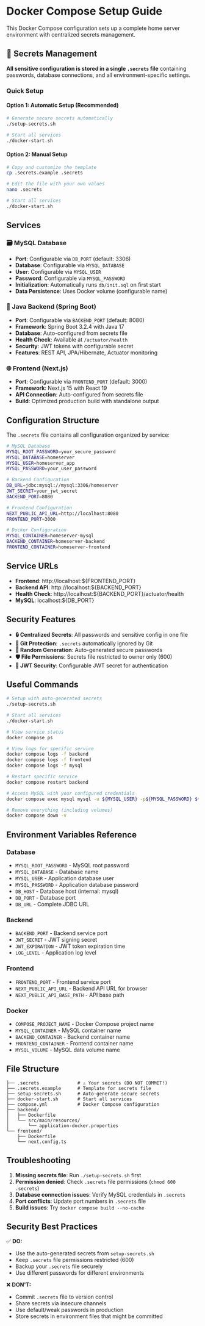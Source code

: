 # Docker Compose Setup Guide

This Docker Compose configuration sets up a complete home server environment with centralized secrets management.

## 🔐 Secrets Management

**All sensitive configuration is stored in a single `.secrets` file** containing passwords, database connections, and all environment-specific settings.

### Quick Setup

#### Option 1: Automatic Setup (Recommended)

```bash
# Generate secure secrets automatically
./setup-secrets.sh

# Start all services
./docker-start.sh
```

#### Option 2: Manual Setup

```bash
# Copy and customize the template
cp .secrets.example .secrets

# Edit the file with your own values
nano .secrets

# Start all services
./docker-start.sh
```

## Services

### 🗃️ MySQL Database

- **Port**: Configurable via `DB_PORT` (default: 3306)
- **Database**: Configurable via `MYSQL_DATABASE`
- **User**: Configurable via `MYSQL_USER`
- **Password**: Configurable via `MYSQL_PASSWORD`
- **Initialization**: Automatically runs `db/init.sql` on first start
- **Data Persistence**: Uses Docker volume (configurable name)

### 🔧 Java Backend (Spring Boot)

- **Port**: Configurable via `BACKEND_PORT` (default: 8080)
- **Framework**: Spring Boot 3.2.4 with Java 17
- **Database**: Auto-configured from secrets file
- **Health Check**: Available at `/actuator/health`
- **Security**: JWT tokens with configurable secret
- **Features**: REST API, JPA/Hibernate, Actuator monitoring

### 🌐 Frontend (Next.js)

- **Port**: Configurable via `FRONTEND_PORT` (default: 3000)
- **Framework**: Next.js 15 with React 19
- **API Connection**: Auto-configured from secrets file
- **Build**: Optimized production build with standalone output

## Configuration Structure

The `.secrets` file contains all configuration organized by service:

```bash
# MySQL Database
MYSQL_ROOT_PASSWORD=your_secure_password
MYSQL_DATABASE=homeserver
MYSQL_USER=homeserver_app
MYSQL_PASSWORD=your_user_password

# Backend Configuration
DB_URL=jdbc:mysql://mysql:3306/homeserver
JWT_SECRET=your_jwt_secret
BACKEND_PORT=8080

# Frontend Configuration
NEXT_PUBLIC_API_URL=http://localhost:8080
FRONTEND_PORT=3000

# Docker Configuration
MYSQL_CONTAINER=homeserver-mysql
BACKEND_CONTAINER=homeserver-backend
FRONTEND_CONTAINER=homeserver-frontend
```

## Service URLs

- **Frontend**: http://localhost:${FRONTEND_PORT}
- **Backend API**: http://localhost:${BACKEND_PORT}
- **Health Check**: http://localhost:${BACKEND_PORT}/actuator/health
- **MySQL**: localhost:${DB_PORT}

## Security Features

- **🔒 Centralized Secrets**: All passwords and sensitive config in one file
- **🚫 Git Protection**: `.secrets` automatically ignored by Git
- **🎲 Random Generation**: Auto-generated secure passwords
- **🛡️ File Permissions**: Secrets file restricted to owner only (600)
- **🔑 JWT Security**: Configurable JWT secret for authentication

## Useful Commands

```bash
# Setup with auto-generated secrets
./setup-secrets.sh

# Start all services
./docker-start.sh

# View service status
docker compose ps

# View logs for specific service
docker compose logs -f backend
docker compose logs -f frontend
docker compose logs -f mysql

# Restart specific service
docker compose restart backend

# Access MySQL with your configured credentials
docker compose exec mysql mysql -u ${MYSQL_USER} -p${MYSQL_PASSWORD} ${MYSQL_DATABASE}

# Remove everything (including volumes)
docker compose down -v
```

## Environment Variables Reference

### Database

- `MYSQL_ROOT_PASSWORD` - MySQL root password
- `MYSQL_DATABASE` - Database name
- `MYSQL_USER` - Application database user
- `MYSQL_PASSWORD` - Application database password
- `DB_HOST` - Database host (internal: mysql)
- `DB_PORT` - Database port
- `DB_URL` - Complete JDBC URL

### Backend

- `BACKEND_PORT` - Backend service port
- `JWT_SECRET` - JWT signing secret
- `JWT_EXPIRATION` - JWT token expiration time
- `LOG_LEVEL` - Application log level

### Frontend

- `FRONTEND_PORT` - Frontend service port
- `NEXT_PUBLIC_API_URL` - Backend API URL for browser
- `NEXT_PUBLIC_API_BASE_PATH` - API base path

### Docker

- `COMPOSE_PROJECT_NAME` - Docker Compose project name
- `MYSQL_CONTAINER` - MySQL container name
- `BACKEND_CONTAINER` - Backend container name
- `FRONTEND_CONTAINER` - Frontend container name
- `MYSQL_VOLUME` - MySQL data volume name

## File Structure

```
├── .secrets              # ⚠️ Your secrets (DO NOT COMMIT!)
├── .secrets.example      # Template for secrets file
├── setup-secrets.sh      # Auto-generate secure secrets
├── docker-start.sh       # Start all services
├── compose.yml           # Docker Compose configuration
├── backend/
│   ├── Dockerfile
│   └── src/main/resources/
│       └── application-docker.properties
└── frontend/
    ├── Dockerfile
    └── next.config.ts
```

## Troubleshooting

1. **Missing secrets file**: Run `./setup-secrets.sh` first
2. **Permission denied**: Check `.secrets` file permissions (`chmod 600 .secrets`)
3. **Database connection issues**: Verify MySQL credentials in `.secrets`
4. **Port conflicts**: Update port numbers in `.secrets` file
5. **Build issues**: Try `docker compose build --no-cache`

## Security Best Practices

✅ **DO:**

- Use the auto-generated secrets from `setup-secrets.sh`
- Keep `.secrets` file permissions restricted (600)
- Backup your `.secrets` file securely
- Use different passwords for different environments

❌ **DON'T:**

- Commit `.secrets` file to version control
- Share secrets via insecure channels
- Use default/weak passwords in production
- Store secrets in environment files that might be committed
